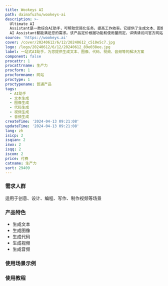 ```yaml
---
title: Wookeys AI
path: daimafuzhu/wookeys-ai
description: >-
  Ultimate AI
  Assistant是一款综合AI助手，可帮助您简化任务，提高工作效率。它提供了生成文本、图像、代码、视频、音频等多种功能，具有高度定制化的AI解决方案。无论您是需要生成创意文案、设计图像、编写代码、制作视频还是创作音乐，Ultimate
  AI Assistant都能满足您的需求。该产品定价根据功能和使用量而定，详情请访问官方网站。
source: 'https://wookeys.ai'
cover: /cover/20240612/6/12/20240612_c510e5c7.jpg
logo: /logo/20240612/6/12/20240612_89e038ee.jpg
label: 一站式AI助手，为您提供生成文本、图像、代码、视频、音频等的解决方案
component: false
procattr: 1
procattrname: 生产力
procform: 1
procformname: 网站
proctype: 1
proctypename: 普通产品
tags:
  - AI助手
  - 文本生成
  - 图像生成
  - 代码生成
  - 视频生成
  - 音频生成
createTime: '2024-04-13 09:21:08'
updateTime: '2024-04-13 09:21:08'
lang: zh
isicp: 2
isqian: 2
iswx: 2
isqq: 2
iscom: 2
price: 付费
catname: 生产力
sort: 29409
---
```




### 需求人群
适用于创意、设计、编程、写作、制作视频等场景

### 产品特色
- 生成文本
- 生成图像
- 生成代码
- 生成视频
- 生成音频

### 使用场景示例


### 使用教程


  
